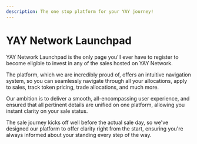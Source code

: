 ```yaml
---
description: The one stop platform for your YAY journey!
---
```


# YAY Network Launchpad

YAY Network Launchpad is the only page you'll ever have to register to become eligible to invest in any of the sales hosted on YAY Network.

The platform, which we are incredibly proud of, offers an intuitive navigation system, so you can seamlessly navigate through all your allocations, apply to sales, track token pricing, trade allocations, and much more.

Our ambition is to deliver a smooth, all-encompassing user experience, and ensured that all pertinent details are unified on one platform, allowing you instant clarity on your sale status.

The sale journey kicks off well before the actual sale day, so we've designed our platform to offer clarity right from the start, ensuring you're always informed about your standing every step of the way.
